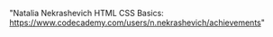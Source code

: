 "Natalia Nekrashevich HTML CSS Basics: https://www.codecademy.com/users/n.nekrashevich/achievements" 
